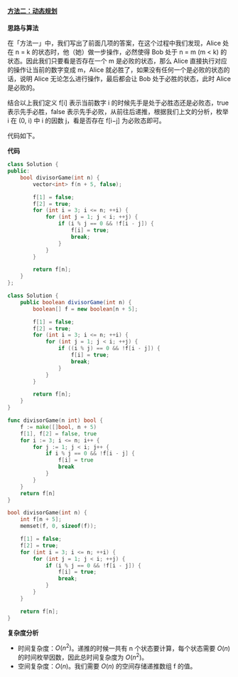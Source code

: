 ﻿#### [方法二：动态规划](https://leetcode.cn/problems/divisor-game/solutions/344153/chu-shu-bo-yi-by-leetcode-solution/)

**思路与算法**

在「方法一」中，我们写出了前面几项的答案，在这个过程中我们发现，Alice 处在 n = k 的状态时，他（她）做一步操作，必然使得 Bob 处于 n = m (m < k) 的状态。因此我们只要看是否存在一个 m 是必败的状态，那么 Alice 直接执行对应的操作让当前的数字变成 m，Alice 就必胜了，如果没有任何一个是必败的状态的话，说明 Alice 无论怎么进行操作，最后都会让 Bob 处于必胜的状态，此时 Alice 是必败的。

结合以上我们定义 f[i] 表示当前数字 i 的时候先手是处于必胜态还是必败态，true 表示先手必胜，false 表示先手必败，从前往后递推，根据我们上文的分析，枚举 i 在 (0, i) 中 i 的因数 j，看是否存在 f[i−j] 为必败态即可。

代码如下。

**代码**

```cpp
class Solution {
public:
    bool divisorGame(int n) {
        vector<int> f(n + 5, false);

        f[1] = false;
        f[2] = true;
        for (int i = 3; i <= n; ++i) {
            for (int j = 1; j < i; ++j) {
                if (i % j == 0 && !f[i - j]) {
                    f[i] = true;
                    break;
                }
            }
        }

        return f[n];
    }
};
```

```java
class Solution {
    public boolean divisorGame(int n) {
        boolean[] f = new boolean[n + 5];

        f[1] = false;
        f[2] = true;
        for (int i = 3; i <= n; ++i) {
            for (int j = 1; j < i; ++j) {
                if ((i % j) == 0 && !f[i - j]) {
                    f[i] = true;
                    break;
                }
            }
        }

        return f[n];
    }
}
```

```go
func divisorGame(n int) bool {
    f := make([]bool, n + 5)
    f[1], f[2] = false, true
    for i := 3; i <= n; i++ {
        for j := 1; j < i; j++ {
            if i % j == 0 && !f[i - j] {
                f[i] = true
                break
            }
        }
    }
    return f[n]
}
```

```c
bool divisorGame(int n) {
    int f[n + 5];
    memset(f, 0, sizeof(f));

    f[1] = false;
    f[2] = true;
    for (int i = 3; i <= n; ++i) {
        for (int j = 1; j < i; ++j) {
            if (i % j == 0 && !f[i - j]) {
                f[i] = true;
                break;
            }
        }
    }

    return f[n];
}
```

**复杂度分析**

-   时间复杂度：$O(n^2)$。递推的时候一共有 n 个状态要计算，每个状态需要 $O(n)$ 的时间枚举因数，因此总时间复杂度为 $O(n^2)$。
-   空间复杂度：$O(n)$。我们需要 $O(n)$ 的空间存储递推数组 f 的值。
